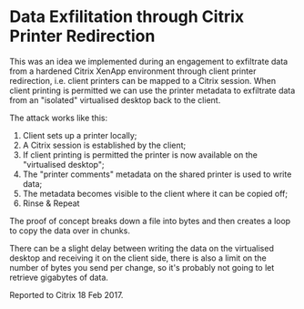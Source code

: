 # Data Exfilitation through Citrix Printer Redirection 
This was an idea we implemented during an engagement to exfiltrate data from a hardened Citrix XenApp environment through client printer redirection, i.e. client printers can be mapped to a Citrix session. When client printing is permitted we can use the printer metadata to exfiltrate data from an "isolated" virtualised desktop back to the client. 

The attack works like this:
1. Client sets up a printer locally;
2. A Citrix session is established by the client;
3. If client printing is permitted the printer is now available on the "virtualised desktop";
4. The "printer comments" metadata on the shared printer is used to write data;
5. The metadata becomes visible to the client where it can be copied off;
6. Rinse & Repeat

The proof of concept breaks down a file into bytes and then creates a loop to copy the data over in chunks.

There can be a slight delay between writing the data on the virtualised desktop and receiving it on the client side, there is also a limit on the number of bytes you send per change, so it's probably not going to let retrieve gigabytes of data.

Reported to Citrix 18 Feb 2017.

